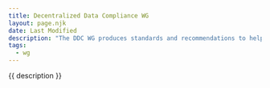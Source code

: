 ```yaml
---
title: Decentralized Data Compliance WG
layout: page.njk
date: Last Modified
description: "The DDC WG produces standards and recommendations to help people and companies comply with legal obligations when using decent technologies."
tags:
  - wg
---
```


{{ description }}
